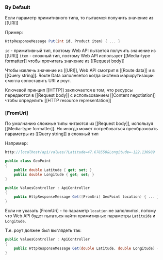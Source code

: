 ### By Default
Если параметр примитивного типа, то пытаемся получить значение из [[URI]]

Пример:
```csharp
HttpResponseMessage Put(int id, Product item) { ... }
```

`id` - примитивный тип, поэтому Web API пытается получить значение из [[URI]]
`item` - сложный тип, поэтому Web API использует [[Media-type formatter]] чтобы прочитать значение из [[Request body]]

Чтобы извлечь значение из [[URI]], Web API смотрит в [[Route data]] и в [[Query string]]. Route Data заполняется когда система маршрутизации смогла сопоставить URI и роут.

Ключевой принцип [[HTTP]] заключается в том, что ресурсы передаются в [[Request body]] с использованием [[Content negotiation]] чтобы определить [[HTTP resource representation]]

### [FromUri]
По умолчанию сложные типы читаются из [[Request body]], используя [[Media-type formatter]]. Но иногда может потребоваться преобразовать параметры из [[Query string]] в сложный тип

Например:
```csharp
http://localhost/api/values/?Latitude=47.678558&Longitude=-122.130989

public class GeoPoint
{
    public double Latitude { get; set; } 
    public double Longitude { get; set; }
}

public ValuesController : ApiController
{
    public HttpResponseMessage Get([FromUri] GeoPoint location) { ... }
}
```

Если не указать [FromUri] - то параметр `location` не заполнится, потому что Web API будет пытаться найти примитивные параметры `Latituide` и `Longitude`.

Т.е. роут должен был выглядеть так:
```csharp
public ValuesController : ApiController
{
    public HttpResponseMessage Get(double Latitude, double Longitude) { ... }
}
```